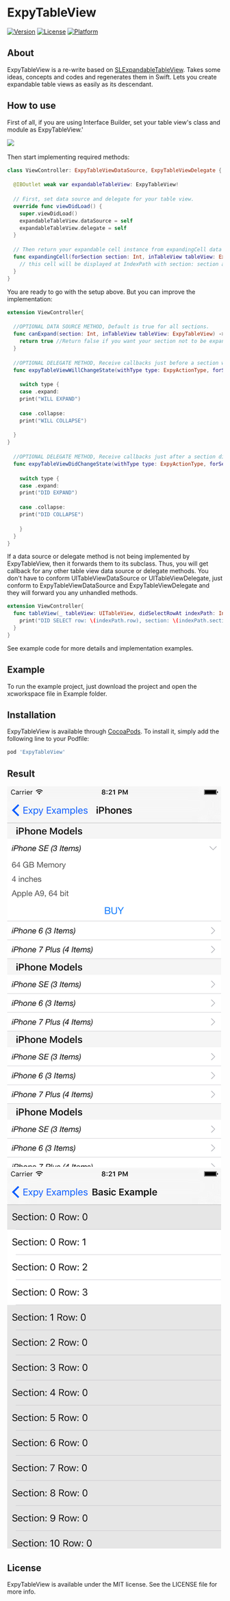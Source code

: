 # ExpyTableView

[![Version](https://img.shields.io/cocoapods/v/ExpyTableView.svg?style=flat)](http://cocoapods.org/pods/ExpyTableView)
[![License](https://img.shields.io/cocoapods/l/ExpyTableView.svg?style=flat)](http://cocoapods.org/pods/ExpyTableView)
[![Platform](https://img.shields.io/cocoapods/p/ExpyTableView.svg?style=flat)](http://cocoapods.org/pods/ExpyTableView)

## About
ExpyTableView is a re-write based on [SLExpandableTableView](https://github.com/OliverLetterer/SLExpandableTableView). Takes some ideas, concepts and codes and regenerates them in Swift. Lets you create expandable table views as easily as its descendant. 

## How to use

First of all, if you are using Interface Builder, set your table view's class and module as ExpyTableView.'

<img src="https://github.com/okhanokbay/ExpyTableView/blob/master/Example/setting_class_and_module.png">

Then start implementing required methods:

```swift
class ViewController: ExpyTableViewDataSource, ExpyTableViewDelegate {

  @IBOutlet weak var expandableTableView: ExpyTableView!

  // First, set data source and delegate for your table view.
  override func viewDidLoad() {
    super.viewDidLoad() 
    expandableTableView.dataSource = self
    expandableTableView.delegate = self
  }
  
  // Then return your expandable cell instance from expandingCell data source method.
  func expandingCell(forSection section: Int, inTableView tableView: ExpyTableView) -> UITableViewCell {
    // this cell will be displayed at IndexPath with section: section and row 0
  }
} 
```

You are ready to go with the setup above. But you can improve the implementation: 

```swift
extension ViewController{

  //OPTIONAL DATA SOURCE METHOD, Default is true for all sections.
  func canExpand(section: Int, inTableView tableView: ExpyTableView) -> Bool {
    return true //Return false if you want your section not to be expandable
  }

  //OPTIONAL DELEGATE METHOD, Receive callbacks just before a section will expand or collapse
  func expyTableViewWillChangeState(withType type: ExpyActionType, forSection section: Int, inTableView tableView: ExpyTableView, animated: Bool) {

    switch type {
    case .expand:
    print("WILL EXPAND")

    case .collapse:
    print("WILL COLLAPSE")
    
  }
}

  //OPTIONAL DELEGATE METHOD, Receive callbacks just after a section did expand or collapse
  func expyTableViewDidChangeState(withType type: ExpyActionType, forSection section: Int, inTableView tableView: ExpyTableView, animated: Bool) {

    switch type {
    case .expand:
    print("DID EXPAND")

    case .collapse:
    print("DID COLLAPSE")

    }
  }
} 
```

If a data source or delegate method is not being implemented by ExpyTableView, then it forwards them to its subclass. Thus, you will get callback for any other table view data source or delegate methods. You don't have to conform UITableViewDataSource or UITableViewDelegate, just conform to ExpyTableViewDataSource and ExpyTableViewDelegate and they will  forward you any unhandled methods.

```swift
extension ViewController{
  func tableView(_ tableView: UITableView, didSelectRowAt indexPath: IndexPath) {
    print("DID SELECT row: \(indexPath.row), section: \(indexPath.section)")
  }
}
```

See example code for more details and implementation examples.

## Example

To run the example project, just download the project and open the xcworkspace file in Example folder.


## Installation

ExpyTableView is available through [CocoaPods](http://cocoapods.org). To install
it, simply add the following line to your Podfile:

```ruby
pod 'ExpyTableView'
```

## Result 

<img src="https://github.com/okhanokbay/ExpyTableView/blob/master/Example/customization_example.png"> <img src="https://github.com/okhanokbay/ExpyTableView/blob/master/Example/sample_screen.png">

## License

ExpyTableView is available under the MIT license. See the LICENSE file for more info.
